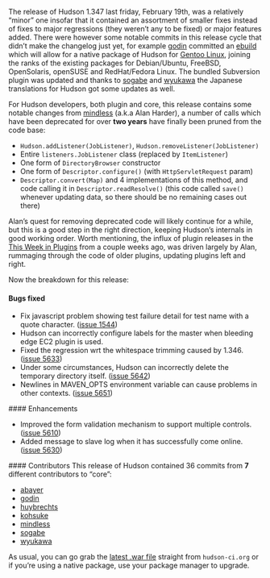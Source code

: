 The release of Hudson 1.347 last friday, February 19th, was a relatively “minor” one insofar that it contained an assortment of smaller fixes instead of fixes to major regressions (they weren’t any to be fixed) or major features added. There were however some notable commits in this release cycle that didn’t make the changelog just yet, for example <a href="http://twitter.com/_godin_" id="aptureLink_TgMtrwa0Sz">godin</a> committed an <a href="http://en.wikipedia.org/wiki/Ebuild" id="aptureLink_HxZkmWKjTi">ebuild</a> which will allow for a native package of Hudson for <a href="http://en.wikipedia.org/wiki/Gentoo%20Linux" id="aptureLink_uU6StMFk4O">Gentoo Linux</a>, joining the ranks of the existing packages for Debian/Ubuntu, FreeBSD, OpenSolaris, openSUSE and RedHat/Fedora Linux. The bundled Subversion plugin was updated and thanks to <a href="http://twitter.com/ssogabe" id="aptureLink_IPwBJtA60V">sogabe</a> and <a href="http://twitter.com/wyukawa" id="aptureLink_9NWuFKYOM9">wyukawa</a> the Japanese translations for Hudson got some updates as well.

For Hudson developers, both plugin and core, this release contains some notable changes from <a href="http://blogs.sun.com/mindless" id="aptureLink_XwoYyUAc5v">mindless</a> (a.k.a Alan Harder), a number of calls which have been deprecated for over **two years** have finally been pruned from the code base:

- `Hudson.addListener(JobListener)`, `Hudson.removeListener(JobListener)`
- Entire `listeners.JobListener` class (replaced by `ItemListener`)
- One form of `DirectoryBrowser` constructor
- One form of `Descriptor.configure()` (with `HttpServletRequest` param)
- `Descriptor.convert(Map)` and 4 implementations of this method, and code calling it in `Descriptor.readResolve()` (this code called `save()` whenever updating data, so there should be no remaining cases out there)

Alan’s quest for removing deprecated code will likely continue for a while, but this is a good step in the right direction, keeping Hudson’s internals in good working order. Worth mentioning, the influx of plugin releases in the [This Week in Plugins](http://blog.hudson-ci.org/content/week-plugins-0) from a couple weeks ago, was driven largely by Alan, rummaging through the code of older plugins, updating plugins left and right.

Now the breakdown for this release:

#### Bugs fixed

- Fix javascript problem showing test failure detail for test name with a quote character. ([issue 1544](http://issues.hudson-ci.org/browse/HUDSON-1544))
- Hudson can incorrectly configure labels for the master when bleeding edge EC2 plugin is used.
- Fixed the regression wrt the whitespace trimming caused by 1.346. ([issue 5633](http://issues.hudson-ci.org/browse/HUDSON-5633))
- Under some circumstances, Hudson can incorrectly delete the temporary directory itself. ([issue 5642](http://issues.hudson-ci.org/browse/HUDSON-5642))
- Newlines in MAVEN_OPTS environment variable can cause problems in other contexts. ([issue 5651](http://issues.hudson-ci.org/browse/HUDSON-5651))

\#\#\#\# Enhancements

- Improved the form validation mechanism to support multiple controls. ([issue 5610](http://issues.hudson-ci.org/browse/HUDSON-5610))
- Added message to slave log when it has successfully come online. ([issue 5630](http://issues.hudson-ci.org/browse/HUDSON-5630))

\#\#\#\# Contributors This release of Hudson contained 36 commits from **7** different contributors to “core”:

- <a href="http://twitter.com/abayer" id="aptureLink_YFkDO3e779">abayer</a>
- <a href="http://twitter.com/_godin_" id="aptureLink_TgMtrwa0Sz">godin</a>
- <a href="http://www.linkedin.com/in/thuybrechts" id="aptureLink_BJgeHDF4sh">huybrechts</a>
- <a href="http://twitter.com/kohsukekawa" id="aptureLink_YaPunVjeFQ">kohsuke</a>
- <a href="http://blogs.sun.com/mindless" id="aptureLink_XwoYyUAc5v">mindless</a>
- <a href="http://twitter.com/ssogabe" id="aptureLink_IPwBJtA60V">sogabe</a>
- <a href="http://twitter.com/wyukawa" id="aptureLink_9NWuFKYOM9">wyukawa</a>

As usual, you can go grab the [latest .war file](http://hudson-ci.org/latest/hudson.war) straight from `hudson-ci.org` or if you’re using a native package, use your package manager to upgrade.
